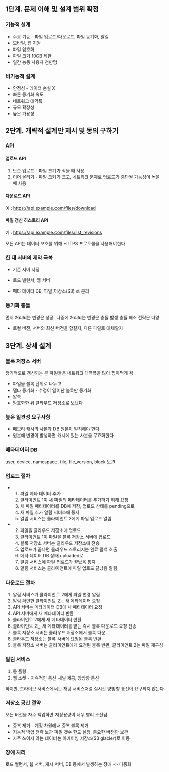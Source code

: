 ## 1단계. 문제 이해 및 설계 범위 확정

### 기능적 설계
-  주요 기능 - 파일 업로드/다운로드, 파일 동기화, 알림
- 모바일, 웹 지원
- 파일 암호화
- 파일 크기 10GB 제한
- 일간 능동 사용자 천만명
### 비기능적 설계
- 안정성 - 데이터 손실 X
- 빠른 동기화 속도
- 네트워크 대역폭
- 규모 확장성
- 높은 가용성
## 2단계. 개략적 설계안 제시 및 동의 구하기
### API
#### 업로드 API
  1. 단순 업로드 - 파일 크기가 작을 때 사용
  2. 이어 올리기 - 파일 크키가 크고, 네트워크 문제로 업로드가 중단될 가능성이 높을 때 사용
#### 다운로드 API
예 : https://api.example.com/files/download
#### 파일 갱신 히스토리 API
예 : https://api.example.com/files/list_revisions

모든 API는 데이터 보호를 위해 HTTPS 프로토콜을 사용해야한다
### 한 대 서버의 제약 극복
- 기존 서버 샤딩

- 로드 밸런서, 웹 서버
- 메타 데이터 DB, 파일 저장소(S3) 로 분리
### 동기화 충돌
먼저 처리되는 변경은 성공, 나중에 처리되는 변경은 충돌 발생
충돌 해소 전략은 다양
- 로컬 버전, 서버의 최신 버전을 합칠지, 다른 파일로 대체할지
## 3단계. 상세 설계
### 블록 저장소 서버
정기적으로 갱신되는 큰 파일들은 네트워크 대역폭을 많이 잡아먹게 됨
- 파일을 블록 단위로 나누고
- 델타 동기화 - 수정이 일어난 블록만 동기화
- 압축
- 암호화한 뒤 클라우드 저장소로 보낸다
### 높은 일관성 요구사항
- 메모리 캐시의 사본과 DB 원본이 일치해야 한다
- 원본에 변경이 발생하면 캐시에 있는 사본을 무효화한다
### 메타데이터 DB
user, device, namespace, file, file_version, block 보관
### 업로드 절차
- 1. 파일 메타 데이터 추가
  1. 클라이언트 1이 새 파일의 메타데이터를 추가하기 위해 요청
  2. 새 파일 메타데이터를 DB에 저장, 업로드 상태를 pending으로
  3. 새 파일 추가 알림 서비스에 통지
  4. 알림 서비스는 클라이언트 2에게 파일 업로드 알림
- 2. 파일을 클라우드 저장소에 업로드
  1. 클라이언트 1이 파일을 블록 저장소 서버에 업로드
  2. 블록 저장소 서버는 클라우드 저장소에 전송
  3. 업로드가 끝나면 클라우드 스토리지는 완료 콜백 호출
  4. 메타 데이터 DB 상태 uploaded로 
  5. 알림 서비스에 파일 업로드가 끝났음 통지
  6. 알림 서비스는 클라이언트에 파일 업로드 끝났음 알림
### 다운로드 절차
1. 알림 서비스가 클라이언트 2에게 파일 변경 알림
2. 알림 확인한 클라이언트 2는 새 메타데이터 요청
3. API 서버는 메타데이터 DB에 새 메타데이터 요청
4. API 서버에게 새 메타데이터 반환
5. 클라이언트 2에게 새 메타데이터 반환
6. 클라이언트 2는 새 메타데이터를 받는 즉시 블록 다운로드 요청 전송
7. 블록 저장소 서버는 클라우드 저장소에서 블록 다운
8. 클라우드 저장소는 블록 서버에 요청된 블록 반환
9. 블록 저장소 서버는 클라이언트에게 요청된 블록 반환, 클라이언트 2는 파일 재구성
### 알림 서비스
1. 롱 폴링
2. 웹 소켓 - 지속적인 통신 채널 제공, 양방향 통신

하지만, 드라이브 서비스에서는 채팅 서비스처럼 실시간 양방향 통신이 요구되지 않는다
### 저장소 공간 절약
모든 버전을 자주 백업하면 저장용량이 너무 빨리 소진됨
- 중복 제거 - 계정 차원에서 중복 블록 제거
- 지능적 백업 전략
  보관 파일 갯수 한도 설정, 중요한 버전만 보관
- 자주 쓰이지 않는 데이터는 아카이빙 저장소(S3 glacier)로 이동
### 장애 처리
로드 밸런서, 웹 서버, 캐시 서버, DB 등에서 발생하는 장애 -> 다중화

